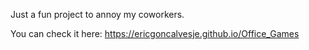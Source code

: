 Just a fun project to annoy my coworkers. 

You can check it here: https://ericgoncalvesje.github.io/Office_Games 

